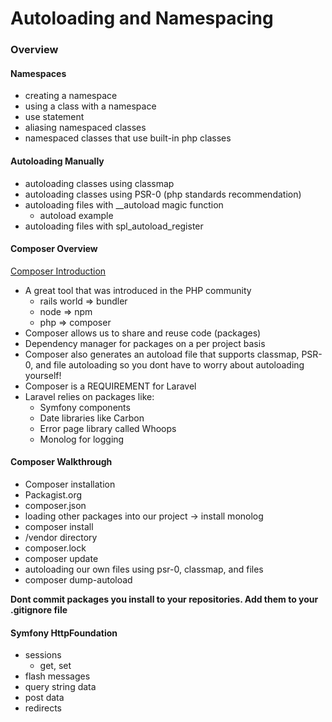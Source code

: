 Autoloading and Namespacing
===========================

### Overview

#### Namespaces

* creating a namespace
* using a class with a namespace
* use statement
* aliasing namespaced classes
* namespaced classes that use built-in php classes

#### Autoloading Manually

* autoloading classes using classmap
* autoloading classes using PSR-0 (php standards recommendation)
* autoloading files with __autoload magic function
	* autoload example
* autoloading files with spl_autoload_register

#### Composer Overview

[Composer Introduction](https://getcomposer.org/doc/00-intro.md)

* A great tool that was introduced in the PHP community
	* rails world => bundler
	* node => npm
	* php => composer
* Composer allows us to share and reuse code (packages)
* Dependency manager for packages on a per project basis
* Composer also generates an autoload file that supports classmap, PSR-0, and file autoloading so you dont have to worry about autoloading yourself!
* Composer is a REQUIREMENT for Laravel
* Laravel relies on packages like:
	* Symfony components
	* Date libraries like Carbon
	* Error page library called Whoops
	* Monolog for logging

#### Composer Walkthrough

* Composer installation
* Packagist.org
* composer.json
* loading other packages into our project -> install monolog
* composer install
* /vendor directory
* composer.lock
* composer update
* autoloading our own files using psr-0, classmap, and files
* composer dump-autoload


__Dont commit packages you install to your repositories. Add them to your .gitignore file__

#### Symfony HttpFoundation

* sessions
	* get, set
* flash messages
* query string data
* post data
* redirects

